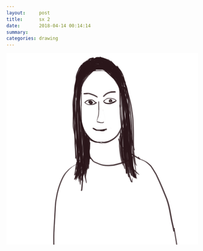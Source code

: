 ```yaml
---
layout:     post
title:      sx 2
date:       2018-04-14 00:14:14
summary:    
categories: drawing
---
```

![sx 2](/images/diary/sx-2.png ":>")
